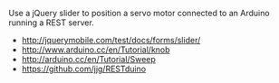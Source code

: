 Use a jQuery slider to position a servo motor connected to an Arduino running a REST server.

* http://jquerymobile.com/test/docs/forms/slider/
* http://www.arduino.cc/en/Tutorial/knob
* http://arduino.cc/en/Tutorial/Sweep
* https://github.com/jjg/RESTduino

